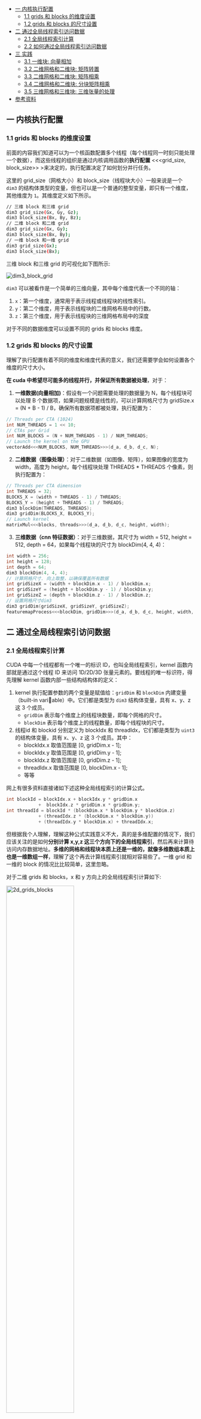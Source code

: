 - [一 内核执行配置](#一-内核执行配置)
  - [1.1 grids 和 blocks 的维度设置](#11-grids-和-blocks-的维度设置)
  - [1.2 grids 和 blocks 的尺寸设置](#12-grids-和-blocks-的尺寸设置)
- [二 通过全局线程索引访问数据](#二-通过全局线程索引访问数据)
  - [2.1 全局线程索引计算](#21-全局线程索引计算)
  - [2.2 如何通过全局线程索引访问数据](#22-如何通过全局线程索引访问数据)
- [三 实践](#三-实践)
  - [3.1 一维块: 向量相加](#31-一维块-向量相加)
  - [3.2 二维网格和二维块: 矩阵转置](#32-二维网格和二维块-矩阵转置)
  - [3.3 二维网格和二维块: 矩阵相乘](#33-二维网格和二维块-矩阵相乘)
  - [3.4 二维网格和二维块: 分块矩阵相乘](#34-二维网格和二维块-分块矩阵相乘)
  - [3.5 三维网格和三维块: 三维张量的处理](#35-三维网格和三维块-三维张量的处理)
- [参考资料](#参考资料)


## 一 内核执行配置

### 1.1 grids 和 blocks 的维度设置

前面的内容我们知道可以为一个核函数配置多个线程（每个线程同一时刻只能处理一个数据），而这些线程的组织是通过内核调用函数的**执行配置** <<<grid_size, block_size>> >来决定的，执行配置决定了如何划分并行任务。

这里的 grid_size（网格大小）和 block_size（线程块大小）一般来说是一个 `dim3` 的结构体类型的变量，但也可以是一个普通的整型变量，即只有一个维度，其他维度为 `1`。其维度定义如下所示。
```bash
// 三维 block 和三维 grid
dim3 grid_size(Gx, Gy, Gz);
dim3 block_size(Bx, By, Bz);
// 二维 block 和二维 grid
dim3 grid_size(Gx, Gy);
dim3 block_size(Bx, By);
// 一维 block 和一维 grid
dim3 grid_size(Gx);
dim3 block_size(Bx);
```

三维 block 和三维 grid 的可视化如下图所示:

![dim3_block_grid](../images/cuda_exec_model/dim3_block_grid.png)

`dim3` 可以被看作是一个简单的三维向量，其中每个维度代表一个不同的轴：
1. `x`：第一个维度，通常用于表示线程或线程块的线性索引。
2. `y`：第二个维度，用于表示线程块的二维网格布局中的行数。
3. `z`：第三个维度，用于表示线程块的三维网格布局中的深度

对于不同的数据维度可以设置不同的 grids 和 blocks 维度。

### 1.2 grids 和 blocks 的尺寸设置

理解了执行配置有着不同的维度和维度代表的意义，我们还需要学会如何设置各个维度的尺寸大小。

**在 cuda 中希望尽可能多的线程并行，并保证所有数据被处理**，对于：

1. **一维数据(向量相加)**：假设有一个问题需要处理的数据量为 N，每个线程块可以处理 B 个数据项，如果问题规模是线性的，可以计算网格尺寸为 gridSize.x = (N + B - 1) / B，确保所有数据项都被处理，执行配置为：
```cpp
// Threads per CTA (1024)
int NUM_THREADS = 1 << 10;
// CTAs per Grid
int NUM_BLOCKS = (N + NUM_THREADS - 1) / NUM_THREADS;
// Launch the kernel on the GPU
vectorAdd<<<NUM_BLOCKS, NUM_THREADS>>>(d_a, d_b, d_c, N);
```
2. **二维数据（图像处理）**：对于二维数据（如图像、矩阵），如果图像的宽度为 width，高度为 height，每个线程块处理 THREADS * THREADS 个像素，则执行配置为：
```cpp
// Threads per CTA dimension
int THREADS = 32;
BLOCKS_X = (width + THREADS - 1) / THREADS;
BLOCKS_Y = (height + THREADS - 1) / THREADS;
dim3 blockDim(THREADS, THREADS);
dim3 gridDim(BLOCKS_X, BLOCKS_Y);
// Launch kernel
matrixMul<<<blocks, threads>>>(d_a, d_b, d_c, height, width);
```
3. **三维数据（cnn 特征数据）**：对于三维数据，其尺寸为 width = 512, height = 512, depth = 64，如果每个线程块的尺寸为 blockDim(4, 4, 4)：
```cpp
int width = 256;
int height = 128;
int depth = 64;
dim3 blockDim(4, 4, 4);
// 计算网格尺寸. 向上取整，以确保覆盖所有数据
int gridSizeX = (width + blockDim.x - 1) / blockDim.x;
int gridSizeY = (height + blockDim.y - 1) / blockDim.y;
int gridSizeZ = (depth + blockDim.z - 1) / blockDim.z;
// 设置网格尺寸dim3 
dim3 gridDim(gridSizeX, gridSizeY, gridSizeZ);
featuremapProcess<<<blockDim, gridDim>>>(d_a, d_b, d_c, height, width, depth);
```

## 二 通过全局线程索引访问数据

### 2.1 全局线程索引计算

CUDA 中每一个线程都有一个唯一的标识 ID，也叫全局线程索引，kernel 函数内部就是通过这个线程 ID 来访问 1D/2D/3D 张量元素的。要线程的唯一标识符，得先理解 kernel 函数内部一些结构结构体的定义：
1. kernel 执行配置参数的两个变量是赋值给：`gridDim` 和 `blockDim` 内建变量（built-in variable）中。它们都是类型为 `dim3` 结构体变量，具有 x、y、z 这 3 个成员。
	- `gridDim` 表示每个维度上的线程块数量，即每个网格的尺寸。
	- `blockDim` 表示每个维度上的线程数量，即每个线程块的尺寸。
2. 线程id 和 blockid 分别定义为 blockIdx 和 threadIdx，它们都是类型为 `uint3` 的结构体变量，具有 x、y、z 这 3 个成员。其中：
	- blockIdx.x 取值范围是 [0, gridDim.x - 1];
	- blockIdx.y 取值范围是 [0, gridDim.y - 1];
	- blockIdx.z 取值范围是 [0, gridDim.z - 1];
	- threadIdx.x 取值范围是 [0, blockDim.x - 1];
	- 等等

网上有很多资料直接诸如下述这种全局线程索引的计算公式。
```cpp
int blockId = blockIdx.x + blockIdx.y * gridDim.x
			+  blockIdx.z * gridDim.x * gridDim.y;  
int threadId = blockId * (blockDim.x * blockDim.y * blockDim.z) 
			+ (threadIdx.z * (blockDim.x * blockDim.y))
			+ (threadIdx.y * blockDim.x) + threadIdx.x;
```

但根据我个人理解，理解这种公式实践意义不大，真的是多维配置的情况下，我们应该关注的是如何**分别计算 x,y,z 这三个方向下的全局线程索引**，然后再来计算待访问内存数据地址。**多维的网格和线程块本质上还是一维的，就像多维数组本质上也是一维数组一样**，理解了这个再去计算线程索引就相对容易些了。一维 grid 和 一维的 block 的情况比比较简单，这里忽略。

对于二维 grids 和 blocks，x 和 y 方向上的全局线程索引计算如下:

<img src="../images/cuda_exec_config/2d_grids_blocks.png" width="60%" alt="2d_grids_blocks">

对于三维 grids 和 blocks，x、y 和 z 方向上的全局线程索引计算如下:

<img src="../images/cuda_exec_config/3d_grids_blocks.png" width="60%" alt="3d_grids_blocks">

### 2.2 如何通过全局线程索引访问数据

上一节，我们知道了如何计算不同维度在不同方向上的全局线程索引，那么如何根据这个索引来去访问数据呢，这也是我们编写正确 kernel 函数最难点！以下是在核函数中使用线程索引来访问数据的步骤：
1. 确定数据结构和计算不同方向上的全局线程索引；
2. 考虑数据存储方式：行优先（主流）和列优先；
3. 确保不同方向上的全局线程索引在有效范围内。

另外，我看了很多资料后，得出一个结论，理解这个知识点，一定得是通过实践案例来理解！

## 三 实践

### 3.1 一维块: 向量相加

输入输出都是向量（一维），核函数和核函数配置如下：
```cpp
// CUDA kernel for vector addition
// __global__ means this is called from the CPU, and runs on the GPU
__global__ void vectorAdd(const int *__restrict a, const int *__restrict b,
                          int *__restrict c, int N) {
    // Calculate global thread ID
    int tid = (blockIdx.x * blockDim.x) + threadIdx.x;

    // Boundary check
    if (tid < N) c[tid] = a[tid] + b[tid];
}

int main() {
    // Vectors for holding the host-side (CPU-side) data
    std::vector<int> a;
    a.reserve(N);
    std::vector<int> b;
    b.reserve(N);
    std::vector<int> c;
    c.reserve(N);
  
    int NUM_THREADS = 1 << 10; // 每个网格的 CTA（合作线程数组）
    int NUM_BLOCKS = (N + NUM_THREADS - 1) / NUM_THREADS; // CTAs per Grid

    // Launch the kernel on the GPU
    // Kernel calls are asynchronous (the CPU program continues execution after
    // call, but no necessarily before the kernel finishes)
    vectorAdd<<<NUM_BLOCKS, NUM_THREADS>>>(d_a, d_b, d_c, N);
}
```
### 3.2 二维网格和二维块: 矩阵转置

二维矩阵转置对于二维矩阵（例如图像），如果我们要进行转置操作，核函数可能如下所示：
```cpp
// 转置核函数
__global__ void transpose(int *src, int *dst, int width, int height) {
    int tx = threadIdx.x;
    int ty = threadIdx.y;
    int bx = blockIdx.x;
    int by = blockIdx.y;
    int bw = blockDim.x;
    int bh = blockDim.y;

    // 计算全局线程的行和列索引，一个线程处理一个元素
    int row = by * bh + ty;
    int col = bx * bw + tx;

    // 检查索引是否在有效范围内
    if (row < height && col < width) { 
        int srcIndex = row * width + col;       // 原矩阵的索引
        int dstIndex = col * height + row;      // 转置后的索引
        dst[dstIndex] = src[srcIndex];
    }
}

int main() {
    // 定义矩阵的行数和列数
    int m = 8; // 行数
    int n = 8; // 列数
    // 定义线程块和网格大小
    dim3 DimBlock(16, 16, 1);
    dim3 DimGrid((n - 1) / DimBlock.x + 1, (m - 1) / DimBlock.y + 1, 1);
    /*省略部分代码*/
    // 启动核函数
    transpose<<<DimGrid, DimBlock>>>(d_src, d_dst, n, m);
}
```

完整程序在[这里](./src/matrix_transpose.cu)，编译运行后输出结果如下所示:
```bash
Matrix transposition completed successfully!
Original Matrix (8x8):
0       1       2       3       4       5       6       7
8       9       10      11      12      13      14      15
16      17      18      19      20      21      22      23
24      25      26      27      28      29      30      31
32      33      34      35      36      37      38      39
40      41      42      43      44      45      46      47
48      49      50      51      52      53      54      55
56      57      58      59      60      61      62      63

Transposed Matrix (8x8):
0       8       16      24      32      40      48      56
1       9       17      25      33      41      49      57
2       10      18      26      34      42      50      58
3       11      19      27      35      43      51      59
4       12      20      28      36      44      52      60
5       13      21      29      37      45      53      61
6       14      22      30      38      46      54      62
7       15      23      31      39      47      55      63
```
### 3.3 二维网格和二维块: 矩阵相乘

正方形二维矩阵相乘，直接使用二维网格和二维块，核函数和核函数配置如下:

```cpp
__global__ void matrixMul(const int *a, const int *b, int *c, int N) {
    // Compute each thread's global row and column index
    int row = blockIdx.y * blockDim.y + threadIdx.y;
    int col = blockIdx.x * blockDim.x + threadIdx.x;

    // Iterate over row, and down column
    c[row * N + col] = 0;
    for (int k = 0; k < N; k++) {
        // Accumulate results for a single element
        c[row * N + col] += a[row * N + k] * b[k * N + col];
    }
}
int main() {
    // Threads per CTA dimension
    int THREADS = 32;
    // Blocks per grid dimension (assumes THREADS divides N evenly)
    int BLOCKS = N / THREADS; // N is matrix shape
    // Use dim3 structs for block  and grid dimensions
    dim3 threads(THREADS, THREADS);
    dim3 blocks(BLOCKS, BLOCKS);
    // Launch kernel
    matrixMul<<<blocks, threads>>>(d_a, d_b, d_c, N)
}
```

### 3.4 二维网格和二维块: 分块矩阵相乘

基于共享内存实现的了分块缓冲和分块矩阵乘法技术。分块矩阵乘法原理的如下图所示：

![gemm_tiled](../images/triton_tutorials2/gemm_tiled.png)

使用 shared memory，将每个 block 需要计算的数据先存放到 shared memory 中，减少对 global memory 的访存次数。

在 kernel 函数代码中，每个 tile_size x tile_size 的 block 负责计算 C 中 tile_size x tile_size 的块，在外层循环的每次迭代中，首先将 A 和 B 中对应的块拷贝到共享内存，然后基于共享内存中的数据进行矩阵乘法，然后进行下一次迭代并将每次迭代的结果累加，最终得到 C 中对应的一个块。在每次循环中，共享内存都会被更新。
> `__syncthreads()` 是 CUDA 中用于同步一个线程块（block）内所有线程的内置函数。它的作用是使线程块中的所有线程在到达同步点之前停止执行，直到所有线程都到达这一点才继续往下执行。

kernel 函数中难理解的是矩阵 A 和 B 元素的加载，分析如下：

1，加载一行元素：`a[row * N + (i + threadIdx.x)]`

其作用是加载矩阵 A 的行元素，row 是全局行索引，row * N 定位到当前行的起始位置。i 表示第几个块，threadIdx.x 表示当前块的所在的第几列。换种说法，其实是计算 `A[row][i + threadIdx.x]` 的一维数组索引。

2，加载一列元素：`b[(i + threadIdx.y) * N + col]`

其作用是加载矩阵 B 的列元素，col 是全局列索引，(i + threadIdx.y) * N 定位到当前行的起始位置。i 表示第几个块，threadIdx.y 表示当前块的所在的第几行。换种说法，其实是计算 `A[i + threadIdx.y][col]` 的一维数组索引。

```cpp
// This program computes matrix multiplication using shared memory tiling
// By: ChatGPT

#include <algorithm>
#include <cassert>
#include <cstdlib>
#include <functional>
#include <iostream>
#include <vector>

#include <cuda_runtime.h>

using std::cout;
using std::generate;
using std::vector;

// 宏定义tile size
#define TILE_SIZE 4

// 矩阵大小
const int N = 8;

// CUDA 错误检查宏
#define CHECK_CUDA_ERROR(call) {                                         \
    cudaError_t err = call;                                              \
    if(err != cudaSuccess) {                                             \
        std::cerr << "CUDA Error: " << cudaGetErrorString(err)          \
                  << " at " << __FILE__ << ":" << __LINE__ << std::endl;\
        exit(EXIT_FAILURE);                                              \
    }                                                                    \
}

// 分块矩阵乘法核函数
__global__ void matrixMul(const int *a, const int *b, int *c) {
    // 计算每个线程的全局行和列（y 和 x 方向）索引
    int row = blockIdx.y * blockDim.y + threadIdx.y;
    int col = blockIdx.x * blockDim.x + threadIdx.x;

    // 声明共享内存
    __shared__ int s_a[TILE_SIZE][TILE_SIZE];
    __shared__ int s_b[TILE_SIZE][TILE_SIZE];

    // 临时变量用于累加结果
    int tmp = 0;

    // 按tile划分矩阵
    for (int i = 0; i < N; i += TILE_SIZE) {
        // 加载A矩阵的tile到共享内存。 计算 A[row][i + threadIdx.x] 的一维数组索引。
        s_a[threadIdx.y][threadIdx.x] = a[row * N + (i + threadIdx.x)];
        // 加载B矩阵的tile到共享内存。 计算 B[i + threadIdx.y][col] 的一维数组索引。
        s_b[threadIdx.y][threadIdx.x] = b[(i + threadIdx.y) * N + col];

        // 同步线程，确保所有数据加载完毕
        __syncthreads();

        // 进行乘法累加
        for (int j = 0; j < TILE_SIZE; j++) {
            tmp += s_a[threadIdx.y][j] * s_b[j][threadIdx.x];
        }

        // 同步线程，确保所有线程完成计算
        __syncthreads();
    }

    // 将结果写回全局内存
    c[row * N + col] = tmp;
}

// 在CPU上验证结果
void verify_result(const vector<int> &a, const vector<int> &b, const vector<int> &c) {
    for (int i = 0; i < N; i++) {
        for (int j = 0; j < N; j++) {
            int tmp = 0;
            for (int k = 0; k < N; k++) {
                tmp += a[i * N + k] * b[k * N + j];
            }
            if (tmp != c[i * N + j]) {
                std::cerr << "Mismatch at (" << i << ", " << j << "): "
                          << "CPU = " << tmp << ", GPU = " << c[i * N + j] << std::endl;
                exit(EXIT_FAILURE);
            }
        }
    }
}

int main() {
    // 矩阵大小（字节）
    size_t bytes = N * N * sizeof(int);

    // 主机端矩阵
    vector<int> h_a(N * N);
    vector<int> h_b(N * N);
    vector<int> h_c(N * N, 0);

    // 初始化矩阵A和B
    generate(h_a.begin(), h_a.end(), []() { return rand() % 100; });
    generate(h_b.begin(), h_b.end(), []() { return rand() % 100; });

    // 打印初始化的矩阵（可选）
    
    cout << "Matrix A:\n";
    for(int i = 0; i < N; ++i){
        for(int j = 0; j < N; ++j){
            cout << h_a[i * N + j] << "\t";
        }
        cout << "\n";
    }

    cout << "\nMatrix B:\n";
    for(int i = 0; i < N; ++i){
        for(int j = 0; j < N; ++j){
            cout << h_b[i * N + j] << "\t";
        }
        cout << "\n";
    }
    

    // 设备端指针
    int *d_a, *d_b, *d_c;

    // 分配设备内存
    CHECK_CUDA_ERROR(cudaMalloc(&d_a, bytes));
    CHECK_CUDA_ERROR(cudaMalloc(&d_b, bytes));
    CHECK_CUDA_ERROR(cudaMalloc(&d_c, bytes));

    // 将数据从主机复制到设备
    CHECK_CUDA_ERROR(cudaMemcpy(d_a, h_a.data(), bytes, cudaMemcpyHostToDevice));
    CHECK_CUDA_ERROR(cudaMemcpy(d_b, h_b.data(), bytes, cudaMemcpyHostToDevice));

    // 定义每个线程块的线程数
    dim3 threads(TILE_SIZE, TILE_SIZE);
    // 定义网格的线程块数
    dim3 blocks((N + TILE_SIZE - 1) / TILE_SIZE, (N + TILE_SIZE - 1) / TILE_SIZE);

    // 启动核函数
    matrixMul<<<blocks, threads>>>(d_a, d_b, d_c);

    // 检查核函数是否有错误
    CHECK_CUDA_ERROR(cudaGetLastError());

    // 将结果从设备复制回主机
    CHECK_CUDA_ERROR(cudaMemcpy(h_c.data(), d_c, bytes, cudaMemcpyDeviceToHost));

    // 验证结果
    verify_result(h_a, h_b, h_c);

    cout << "COMPLETED SUCCESSFULLY\n";

    // 可选：打印结果矩阵
    
    cout << "\nMatrix C (Result):\n";
    for(int i = 0; i < N; ++i){
        for(int j = 0; j < N; ++j){
            cout << h_c[i * N + j] << "\t";
        }
        cout << "\n";
    }
    

    // 释放设备内存
    CHECK_CUDA_ERROR(cudaFree(d_a));
    CHECK_CUDA_ERROR(cudaFree(d_b));
    CHECK_CUDA_ERROR(cudaFree(d_c));

    return 0;
}
```
程序编译运行后输出结果如下所示:
```bash
Matrix A:
83      86      77      15      93      35      86      92
49      21      62      27      90      59      63      26
40      26      72      36      11      68      67      29
82      30      62      23      67      35      29      2
22      58      69      67      93      56      11      42
29      73      21      19      84      37      98      24
15      70      13      26      91      80      56      73
62      70      96      81      5       25      84      27

Matrix B:
36      5       46      29      13      57      24      95
82      45      14      67      34      64      43      50
87      8       76      78      88      84      3       51
54      99      32      60      76      68      39      12
26      86      94      39      95      70      34      78
67      1       97      2       17      92      52      56
1       80      86      41      65      89      44      19
40      29      31      17      97      71      81      75
COMPLETED SUCCESSFULLY

Matrix C (Result):
26078   23967   33739   23862   35863   41639   22724   34040
17734   17952   28531   15937   25029   30362   14324   22662
17849   12725   23119   14483   19845   27488   12905   17318
16244   12708   21889   14510   18329   23999   9877    20615
23030   20057   25634   18830   27998   30941   15802   23062
15604   21276   25217   16286   23458   29091   15675   19990
19517   20406   26883   14945   26421   32092   20054   24017
23667   20205   24676   22984   26769   33629   15298   20669
```
### 3.5 三维网格和三维块: 三维张量的处理

在 CUDA 中处理三维数组时，核函数需要正确地计算每个线程负责的数据索引。假设我们有一个三维数组，我们想要实现一个简单的核函数，该函数将三维数组中的每个元素加一。首先，定义核函数，计算每个线程的全局索引，并据此访问三维数组。

```cpp
#include <algorithm>
#include <cassert>
#include <cstdlib>
#include <functional>
#include <iostream>
#include <vector>

__global__ void increment3DArray(int *array, 
    int width, 
    int height, 
    int depth) 
{    
    // 计算线程的 x y 和 z 方向的全局索引    
    int IDx = threadIdx.x + blockIdx.x * gridDim.x;
    int IDy = threadIdx.y + blockIdx.y * gridDim.y;
    int IDz = threadIdx.z + blockIdx.z * gridDim.z;
    // 确保索引在三维数组的有效范围内

    if (IDx < width && IDy < height && IDz < depth) {
        // 计算数组中对应的全局索引
        int globalIndex = IDz * width * height + IDy * width + IDx;
        // 对应位置的元素加一
        array[globalIndex] = 10;
    }
}

int main() 
{
    // 三维数组的尺寸
    int width = 4;
    int height = 4;
    int depth = 4;

    // 计算数组总大小
    int size = width * height * depth;

    // 在主机端分配内存
    int *h_array = new int[size];

    // 初始化主机端数组
    for (int i = 0; i < size; ++i) {
        h_array[i] = i;
    }

    // 在设备端分配内存
    int *d_array;
    cudaMalloc(&d_array, size * sizeof(int));

    // 从主机复制数据到设备
    cudaMemcpy(d_array, h_array, size * sizeof(int), cudaMemcpyHostToDevice);

    // 定义线程块和网格尺寸
    dim3 blockSize(2, 2, 2); // 每个线程块有8个线程
    dim3 gridSize((width + blockSize.x - 1) / blockSize.x, 
    (height + blockSize.y - 1) / blockSize.y, 
    (depth + blockSize.z - 1) / blockSize.z);

    // 执行核函数
    increment3DArray<<<gridSize, blockSize>>>(d_array, width, height, depth);

    // 将结果从设备复制回主机
    cudaMemcpy(h_array, d_array, size * sizeof(int), cudaMemcpyDeviceToHost);

    // TODO: 验证结果或进行其他操作
    printf("Welcom comeback to cpu!\n");
     // 初始化主机端数组
     for (int i = 0; i < size; ++i) {
        printf("h_array[%d] is %d\n", i, h_array[i]);
    }
    // 释放设备内存
    cudaFree(d_array);

    // 释放主机内存
    delete[] h_array;

    return 0;
}
```

上述程序编译运行后输出结果如下所示:
```bash
(base) root:/gemini/code/cuda_kernels# nvcc 3dgrid.cu 
(base) root:/gemini/code/cuda_kernels# ./a.out 
Welcom comeback to cpu!
h_array[0] is 10
h_array[1] is 10
h_array[2] is 10
h_array[3] is 10
h_array[4] is 10
h_array[5] is 10
h_array[6] is 10
h_array[7] is 10
h_array[8] is 10
h_array[9] is 10
h_array[10] is 10
......
```
## 参考资料

- [极智开发 | CUDA线程模型与全局索引计算方式](https://mp.weixin.qq.com/s/IyQaarSN6V_tukt6KigkGQ)
- [C++ CUDA 设置线程块尺寸和网格尺寸](https://mp.weixin.qq.com/s/FfMWa94nLFIejilfc3DCxg)
- [C++ CUDA 核函数中如何通过索引访问数据](https://mp.weixin.qq.com/s/VuGarPnZu56hYNlkRP5cyw)
- https://harmanani.github.io/classes/csc447/Notes/Lecture15.pdf
- [CUDA 实践：矩阵乘法 | CUDA](http://www.zh0ngtian.tech/posts/975c867a.html#Baseline)